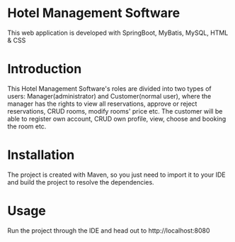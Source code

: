 # Hotel Management Software
This web application is developed with SpringBoot, MyBatis, MySQL, HTML & CSS
# Introduction
This Hotel Management Software's roles are divided into two types of users: Manager(administrator) and Customer(normal user), where the manager has the rights to view all reservations, approve or reject reservations, CRUD rooms, modify rooms' price etc. The customer will be able to register own account, CRUD own profile, view, choose and booking the room etc.
# Installation
The project is created with Maven, so you just need to import it to your IDE and build the project to resolve the dependencies.
# Usage
Run the project through the IDE and head out to http://localhost:8080
